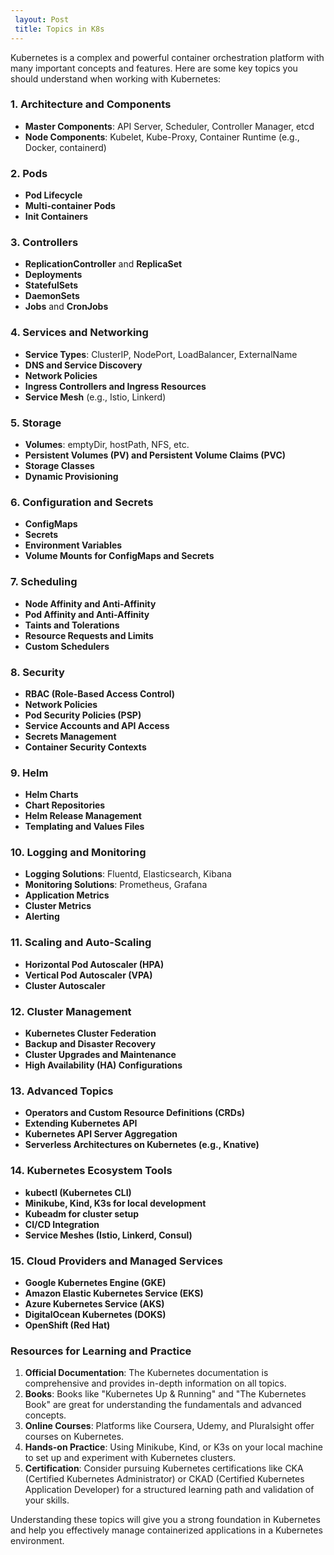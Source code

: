 ```yaml
---
 layout: Post
 title: Topics in K8s
---
```


Kubernetes is a complex and powerful container orchestration platform with many important concepts and features. Here are some key topics you should understand when working with Kubernetes:

### 1. **Architecture and Components**

- **Master Components**: API Server, Scheduler, Controller Manager, etcd
- **Node Components**: Kubelet, Kube-Proxy, Container Runtime (e.g., Docker, containerd)

### 2. **Pods**

- **Pod Lifecycle**
- **Multi-container Pods**
- **Init Containers**

### 3. **Controllers**

- **ReplicationController** and **ReplicaSet**
- **Deployments**
- **StatefulSets**
- **DaemonSets**
- **Jobs** and **CronJobs**

### 4. **Services and Networking**

- **Service Types**: ClusterIP, NodePort, LoadBalancer, ExternalName
- **DNS and Service Discovery**
- **Network Policies**
- **Ingress Controllers and Ingress Resources**
- **Service Mesh** (e.g., Istio, Linkerd)

### 5. **Storage**

- **Volumes**: emptyDir, hostPath, NFS, etc.
- **Persistent Volumes (PV) and Persistent Volume Claims (PVC)**
- **Storage Classes**
- **Dynamic Provisioning**

### 6. **Configuration and Secrets**

- **ConfigMaps**
- **Secrets**
- **Environment Variables**
- **Volume Mounts for ConfigMaps and Secrets**

### 7. **Scheduling**

- **Node Affinity and Anti-Affinity**
- **Pod Affinity and Anti-Affinity**
- **Taints and Tolerations**
- **Resource Requests and Limits**
- **Custom Schedulers**

### 8. **Security**

- **RBAC (Role-Based Access Control)**
- **Network Policies**
- **Pod Security Policies (PSP)**
- **Service Accounts and API Access**
- **Secrets Management**
- **Container Security Contexts**

### 9. **Helm**

- **Helm Charts**
- **Chart Repositories**
- **Helm Release Management**
- **Templating and Values Files**

### 10. **Logging and Monitoring**

- **Logging Solutions**: Fluentd, Elasticsearch, Kibana
- **Monitoring Solutions**: Prometheus, Grafana
- **Application Metrics**
- **Cluster Metrics**
- **Alerting**

### 11. **Scaling and Auto-Scaling**

- **Horizontal Pod Autoscaler (HPA)**
- **Vertical Pod Autoscaler (VPA)**
- **Cluster Autoscaler**

### 12. **Cluster Management**

- **Kubernetes Cluster Federation**
- **Backup and Disaster Recovery**
- **Cluster Upgrades and Maintenance**
- **High Availability (HA) Configurations**

### 13. **Advanced Topics**

- **Operators and Custom Resource Definitions (CRDs)**
- **Extending Kubernetes API**
- **Kubernetes API Server Aggregation**
- **Serverless Architectures on Kubernetes (e.g., Knative)**

### 14. **Kubernetes Ecosystem Tools**

- **kubectl (Kubernetes CLI)**
- **Minikube, Kind, K3s for local development**
- **Kubeadm for cluster setup**
- **CI/CD Integration**
- **Service Meshes (Istio, Linkerd, Consul)**

### 15. **Cloud Providers and Managed Services**

- **Google Kubernetes Engine (GKE)**
- **Amazon Elastic Kubernetes Service (EKS)**
- **Azure Kubernetes Service (AKS)**
- **DigitalOcean Kubernetes (DOKS)**
- **OpenShift (Red Hat)**

### Resources for Learning and Practice

1. **Official Documentation**: The Kubernetes documentation is comprehensive and provides in-depth information on all topics.
2. **Books**: Books like "Kubernetes Up & Running" and "The Kubernetes Book" are great for understanding the fundamentals and advanced concepts.
3. **Online Courses**: Platforms like Coursera, Udemy, and Pluralsight offer courses on Kubernetes.
4. **Hands-on Practice**: Using Minikube, Kind, or K3s on your local machine to set up and experiment with Kubernetes clusters.
5. **Certification**: Consider pursuing Kubernetes certifications like CKA (Certified Kubernetes Administrator) or CKAD (Certified Kubernetes Application Developer) for a structured learning path and validation of your skills.

Understanding these topics will give you a strong foundation in Kubernetes and help you effectively manage containerized applications in a Kubernetes environment.